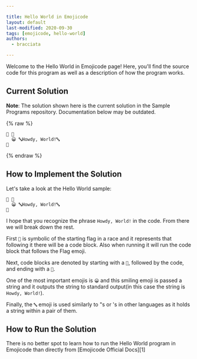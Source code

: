 ```yaml
---

title: Hello World in Emojicode
layout: default
last-modified: 2020-09-30
tags: [emojicode, hello-world]
authors:
  - bracciata

---
```


Welcome to the Hello World in Emojicode page! Here, you'll find the source code for this program as well as a description of how the program works.

## Current Solution

**Note**: The solution shown here is the current solution in the Sample Programs repository. Documentation below may be outdated.

{% raw %}

```Emojicode
🏁 🍇
  😀 🔤Howdy, World!🔤
🍉
```

{% endraw %}

## How to Implement the Solution

Let's take a look at the Hello World sample:

```emojicode
🏁 🍇
  😀 🔤Howdy, World!🔤
🍉
```

I hope that you recognize the phrase `Howdy, World!` in the code. From there we will break down the rest. 

First `🏁` is symbolic of the starting flag in a race and it represents that following it there will be a code block. Also when running it will run the code block that follows the Flag emoji.

Next, code blocks are denoted by starting with a `🍇`, followed by the code, and ending with a `🍉`.

One of the most important emojis is `😀` and this smiling emoji is passed a string and it outputs the string to standard output(in this case the string is `Howdy, World!`).

Finally, the `🔤` emoji is used similarly to "s or 's in other languages as it holds a string within a pair of them.


## How to Run the Solution

There is no better spot to learn how to run the Hello World program in Emojicode than directly from [Emojicode Official Docs][1]
